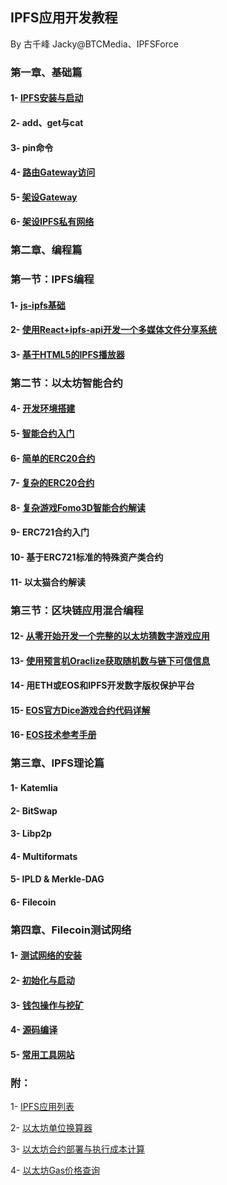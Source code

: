 ## IPFS应用开发教程
By 古千峰 Jacky@BTCMedia、IPFSForce

### 第一章、基础篇
#### 1- [IPFS安装与启动](doc/ipfs_setup.md)

#### 2- add、get与cat

#### 3- pin命令

#### 4- [路由Gateway访问](doc/use_gateway.md)

#### 5- [架设Gateway](doc/build_gateway.md)

#### 6- [架设IPFS私有网络](doc/build_private_ipfs.md)

### 第二章、编程篇

### 第一节：IPFS编程

#### 1- [js-ipfs基础](doc/jsipfs-api.md)

#### 2- [使用React+ipfs-api开发一个多媒体文件分享系统](doc/jsipfs-uploader.md)

#### 3- [基于HTML5的IPFS播放器](doc/ipfs_video.md)

### 第二节：以太坊智能合约

#### 4- [开发环境搭建](doc/truffle_ethereum.md)

#### 5- [智能合约入门](doc/smartcontract_base.md)

#### 6- [简单的ERC20合约](doc/erc20_simple.md)

#### 7- [复杂的ERC20合约](doc/complex_erc20.md)

#### 8- [复杂游戏Fomo3D智能合约解读](doc/fomo3d_explain.md)

#### 9- ERC721合约入门

#### 10- 基于ERC721标准的特殊资产类合约

#### 11- 以太猫合约解读

### 第三节：区块链应用混合编程

#### 12- [从零开始开发一个完整的以太坊猜数字游戏应用](doc/casino-ethereum.md)

#### 13- [使用预言机Oraclize获取随机数与链下可信信息](doc/oraclize_random.md)

#### 14- 用ETH或EOS和IPFS开发数字版权保护平台

#### 15- [EOS官方Dice游戏合约代码详解](https://github.com/eoshackathon/eos_dapp_development_cn/blob/master/docs/dice_contract_1.md)

#### 16- [EOS技术参考手册](https://github.com/eoshackathon/eos_dapp_development_cn)

### 第三章、IPFS理论篇

#### 1- Katemlia

#### 2- BitSwap

#### 3- Libp2p

#### 4- Multiformats

#### 5- IPLD & Merkle-DAG

#### 6- Filecoin

### 第四章、Filecoin测试网络

#### 1- [测试网络的安装](doc/filecoin_install.md)

#### 2- [初始化与启动](doc/filecoin_init.md)

#### 3- [钱包操作与挖矿](doc/filecoin_mining.md)

#### 4- [源码编译](doc/filecoin_compile.md)

#### 5- [常用工具网站](doc/filecoin_tools.md)


### 附：

1- [IPFS应用列表](doc/samples.md)

2- [以太坊单位换算器](https://etherconverter.online/)

3- [以太坊合约部署与执行成本计算](doc/gas_price.md)

4- [以太坊Gas价格查询](https://ethgasstation.info/)

